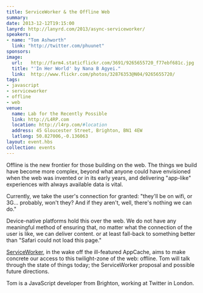 ```yaml
---
title: ServiceWorker & the Offline Web
summary:
date: 2013-12-12T19:15:00
lanyrd: http://lanyrd.com/2013/async-serviceworker/
speakers:
- name: "Tom Ashworth"
  link: "http://twitter.com/phuunet"
sponsors:
image:
  url:   http://farm4.staticflickr.com/3691/9265655720_f77ebf681c.jpg
  title: "'In Her World' by Nana B Agyei."
  link:  http://www.flickr.com/photos/32876353@N04/9265655720/
tags:
- javascript
- serviceworker
- offline
- web
venue:
  name: Lab for the Recently Possible
  link: http://L4RP.com
  location: http://l4rp.com/#location
  address: 45 Gloucester Street, Brighton, BN1 4EW
  latlong: 50.827006,-0.136063
layout: event.hbs
collection: events
---
```


Offline is the new frontier for those building on the web. The things we build have become more complex, beyond what anyone could have envisioned when the web was invented or in its early years, and delivering "app-like" experiences with always available data is vital.

Currently, we take the user's connection for granted: "they'll be on wifi, or 3G... probably, won't they? And if they aren't, well, there's nothing we can do."

Device-native platforms hold this over the web. We do not have any meaningful method of ensuring that, no matter what the connection of the user is like, we can deliver content. or at least fall-back to something better than "Safari could not load this page."

[ServiceWorker](https://github.com/slightlyoff/ServiceWorker), in the wake off the ill-featured AppCache, aims to make concrete our access to this twilight-zone of the web: offline. Tom will talk through the state of things today; the ServiceWorker proposal and possible future directions.

Tom is a JavaScript developer from Brighton, working at Twitter in London.
